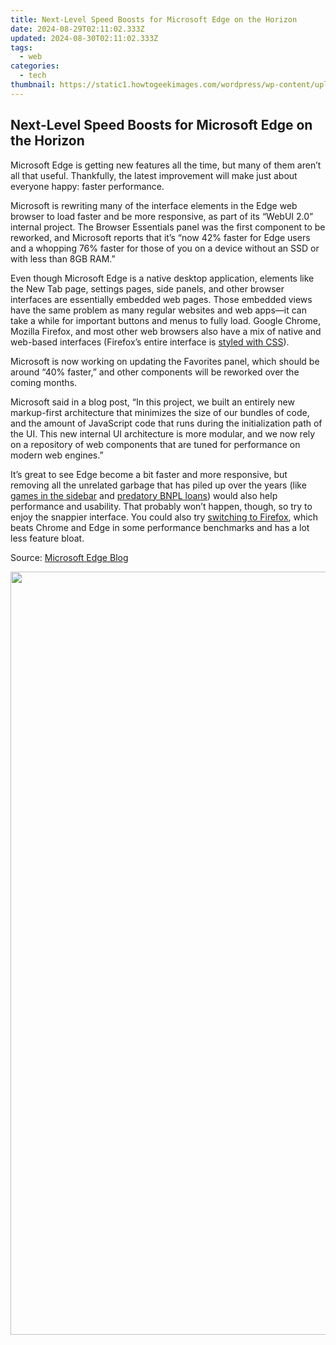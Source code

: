 ```yaml
---
title: Next-Level Speed Boosts for Microsoft Edge on the Horizon
date: 2024-08-29T02:11:02.333Z
updated: 2024-08-30T02:11:02.333Z
tags:
  - web
categories:
  - tech
thumbnail: https://static1.howtogeekimages.com/wordpress/wp-content/uploads/2024/01/microsoft-edge-hero-1.png
---
```


## Next-Level Speed Boosts for Microsoft Edge on the Horizon

Microsoft Edge is getting new features all the time, but many of them aren’t all that useful. Thankfully, the latest improvement will make just about everyone happy: faster performance.

 Microsoft is rewriting many of the interface elements in the Edge web browser to load faster and be more responsive, as part of its “WebUI 2.0” internal project. The Browser Essentials panel was the first component to be reworked, and Microsoft reports that it’s “now 42% faster for Edge users and a whopping 76% faster for those of you on a device without an SSD or with less than 8GB RAM.”

 Even though Microsoft Edge is a native desktop application, elements like the New Tab page, settings pages, side panels, and other browser interfaces are essentially embedded web pages. Those embedded views have the same problem as many regular websites and web apps—it can take a while for important buttons and menus to fully load. Google Chrome, Mozilla Firefox, and most other web browsers also have a mix of native and web-based interfaces (Firefox’s entire interface is [styled with CSS](https://support.mozilla.org/en-US/kb/contributors-guide-firefox-advanced-customization)).

 Microsoft is now working on updating the Favorites panel, which should be around “40% faster,” and other components will be reworked over the coming months.

 Microsoft said in a blog post, “In this project, we built an entirely new markup-first architecture that minimizes the size of our bundles of code, and the amount of JavaScript code that runs during the initialization path of the UI. This new internal UI architecture is more modular, and we now rely on a repository of web components that are tuned for performance on modern web engines.”

 It’s great to see Edge become a bit faster and more responsive, but removing all the unrelated garbage that has piled up over the years (like [games in the sidebar](https://network-issues.techidaily.com/conquering-flashing-windows-display/) and [predatory BNPL loans](https://driver-download.techidaily.com/how-to-access-and-apply-updates-for-your-canon-dslr-camera-d53n-model/)) would also help performance and usability. That probably won’t happen, though, so try to enjoy the snappier interface. You could also try [switching to Firefox](https://instagram-clips.techidaily.com/updated-guide-to-instagram-video-backup-with-computer-or-laptop/), which beats Chrome and Edge in some performance benchmarks and has a lot less feature bloat.

 Source: [Microsoft Edge Blog](https://blogs.windows.com/msedgedev/2024/05/28/an-even-faster-microsoft-edge/)

<ins class="adsbygoogle"
     style="display:block"
     data-ad-format="autorelaxed"
     data-ad-client="ca-pub-7571918770474297"
     data-ad-slot="1223367746"></ins>



<ins class="adsbygoogle"
     style="display:block"
     data-ad-client="ca-pub-7571918770474297"
     data-ad-slot="8358498916"
     data-ad-format="auto"
     data-full-width-responsive="true"></ins>



<!-- affiliate ads begin -->
<a href="https://vapordna.pxf.io/c/5597632/1496243/17238" target="_top" id="1496243"><img src="//a.impactradius-go.com/display-ad/17238-1496243" border="0" alt="" width="1000" height="1221"/></a><img height="0" width="0" src="https://imp.pxf.io/i/5597632/1496243/17238" style="position:absolute;visibility:hidden;" border="0" />
<!-- affiliate ads end -->